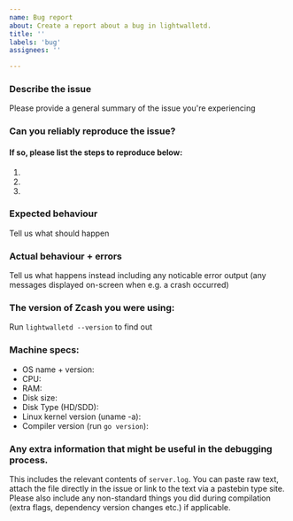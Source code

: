 ```yaml
---
name: Bug report
about: Create a report about a bug in lightwalletd.
title: ''
labels: 'bug'
assignees: ''

---
```


<!--
This issue tracker is only for technical issues related to lightwalletd.

General Zcash questions and/or support requests and are best directed to the
Zcash Forum: https://forum.zcashcommunity.com/

For reporting security vulnerabilities or for sensitive discussions with our
security team, please email security@z.cash . You can use this GPG key to send
an encrypted message:
    https://z.cash/gpg-pubkeys/security.asc
    fingerprint: AF85 0445 546C 18B7 86F9  2C62 88FB 8B86 D8B5 A68C

The key and fingerprint are duplicated on our Public Keys page:
https://z.cash/support/pubkeys.html
-->

### Describe the issue
Please provide a general summary of the issue you're experiencing

### Can you reliably reproduce the issue?
#### If so, please list the steps to reproduce below:
1. 
2. 
3. 

### Expected behaviour
Tell us what should happen

### Actual behaviour + errors
Tell us what happens instead including any noticable error output (any messages
displayed on-screen when e.g. a crash occurred)

### The version of Zcash you were using:
Run `lightwalletd --version` to find out

### Machine specs:
- OS name + version:
- CPU:
- RAM:
- Disk size:
- Disk Type (HD/SDD):
- Linux kernel version (uname -a):
- Compiler version (run `go version`):

### Any extra information that might be useful in the debugging process.
This includes the relevant contents of `server.log`. You can paste raw
text, attach the file directly in the issue or link to the text via a pastebin
type site. Please also include any non-standard things you did during
compilation (extra flags, dependency version changes etc.) if applicable.
